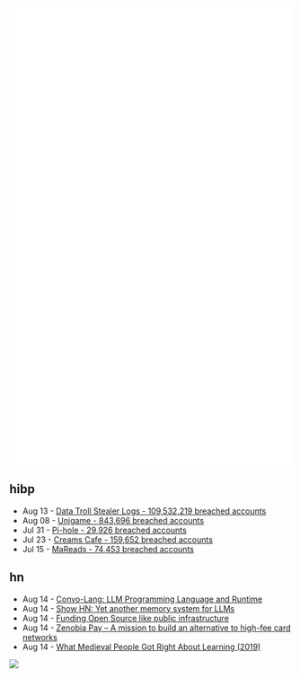 ![Metrics](https://raw.githubusercontent.com/phixion/phixion/master/metrics.svg)

## hibp

<!--
for https://github.com/phixion/phixion/blob/main/.github/workflows/feeds.yml
-->
<!--START_SECTION:haveibeenpwnd-->
- Aug 13 - [Data Troll Stealer Logs - 109,532,219 breached accounts](https://haveibeenpwned.com/Breach/DataTrollStealerLogs)
- Aug 08 - [Unigame - 843,696 breached accounts](https://haveibeenpwned.com/Breach/Unigame)
- Jul 31 - [Pi-hole - 29,926 breached accounts](https://haveibeenpwned.com/Breach/ThePi-Hole)
- Jul 23 - [Creams Cafe - 159,652 breached accounts](https://haveibeenpwned.com/Breach/CreamsCafe)
- Jul 15 - [MaReads - 74,453 breached accounts](https://haveibeenpwned.com/Breach/MaReads)
<!--END_SECTION:haveibeenpwnd-->

## hn

<!--
for https://github.com/phixion/phixion/blob/main/.github/workflows/feeds.yml
-->
<!--START_SECTION:hn-->
- Aug 14 - [Convo-Lang: LLM Programming Language and Runtime](https://learn.convo-lang.ai/)
- Aug 14 - [Show HN: Yet another memory system for LLMs](https://github.com/trvon/yams)
- Aug 14 - [Funding Open Source like public infrastructure](https://dri.es/funding-open-source-like-public-infrastructure)
- Aug 14 - [Zenobia Pay – A mission to build an alternative to high-fee card networks](https://zenobiapay.com/blog/open-source-payments)
- Aug 14 - [What Medieval People Got Right About Learning (2019)](https://www.scotthyoung.com/blog/2019/06/07/apprenticeships/)
<!--END_SECTION:hn-->

<!--
for https://yhype.me
-->
![](https://hit.yhype.me/github/profile?user_id=13013670)
